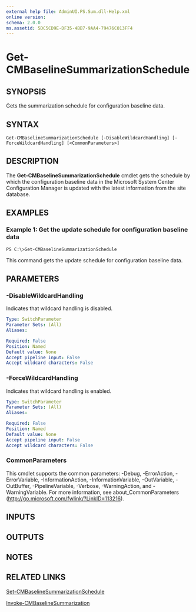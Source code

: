 ```yaml
---
external help file: AdminUI.PS.Sum.dll-Help.xml
online version: 
schema: 2.0.0
ms.assetid: 5DC5CD9E-DF35-4BB7-9AA4-79476C013FF4
---
```


# Get-CMBaselineSummarizationSchedule

## SYNOPSIS
Gets the summarization schedule for configuration baseline data.

## SYNTAX

```
Get-CMBaselineSummarizationSchedule [-DisableWildcardHandling] [-ForceWildcardHandling] [<CommonParameters>]
```

## DESCRIPTION
The **Get-CMBaselineSummarizationSchedule** cmdlet gets the schedule by which the configuration baseline data in the Microsoft System Center Configuration Manager is updated with the latest information from the site database.

## EXAMPLES

### Example 1: Get the update schedule for configuration baseline data
```
PS C:\>Get-CMBaselineSummarizationSchedule
```

This command gets the update schedule for configuration baseline data.

## PARAMETERS

### -DisableWildcardHandling
Indicates that wildcard handling is disabled.

```yaml
Type: SwitchParameter
Parameter Sets: (All)
Aliases: 

Required: False
Position: Named
Default value: None
Accept pipeline input: False
Accept wildcard characters: False
```

### -ForceWildcardHandling
Indicates that wildcard handling is enabled.

```yaml
Type: SwitchParameter
Parameter Sets: (All)
Aliases: 

Required: False
Position: Named
Default value: None
Accept pipeline input: False
Accept wildcard characters: False
```

### CommonParameters
This cmdlet supports the common parameters: -Debug, -ErrorAction, -ErrorVariable, -InformationAction, -InformationVariable, -OutVariable, -OutBuffer, -PipelineVariable, -Verbose, -WarningAction, and -WarningVariable. For more information, see about_CommonParameters (http://go.microsoft.com/fwlink/?LinkID=113216).

## INPUTS

## OUTPUTS

## NOTES

## RELATED LINKS

[Set-CMBaselineSummarizationSchedule](./Set-CMBaselineSummarizationSchedule.md)

[Invoke-CMBaselineSummarization](./Invoke-CMBaselineSummarization.md)


